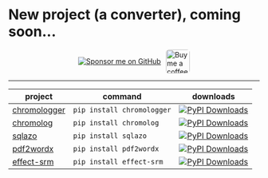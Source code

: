 # New project (a converter), coming soon...

<div style="display: flex; align-items: center; justify-content: center; margin: 10px 0; gap: 10px; max-height: 48px; height: 48px;">
  <a href="https://github.com/sponsors/tutosrive" target="_blank">
  <img src="https://img.shields.io/badge/Sponsor-%F0%9F%92%96%20tutosrive-orange?style=for-the-badge&logo=github" alt="Sponsor me on GitHub">
</a>
  <a href="https://www.buymeacoffee.com/tutosrive">
    <img 
      src="https://img.buymeacoffee.com/button-api/?text=Buy me a coffee&emoji=☕&slug=tutosrive&button_colour=FFDD00&font_colour=000000&font_family=Cookie&outline_colour=000000&coffee_colour=ffffff" 
      style="height: 48px; width: auto; object-fit: contain; border-radius: 6px;" 
      alt="Buy me a coffee button">
  </a>
</div>

---

| project | command | downloads |
| ------- | ------- | -------- |
| [chromologger](https://github.com/tutosrive/chromologger) | `pip install chromologger` | <a href="https://pepy.tech/projects/chromologger"><img src="https://static.pepy.tech/badge/chromologger" alt="PyPI Downloads"></a> |
| [chromolog](https://github.com/tutosrive/chromolog) | `pip install chromolog` | <a href="https://pepy.tech/projects/chromolog"><img src="https://static.pepy.tech/badge/chromolog" alt="PyPI Downloads"></a> |
| [sqlazo](https://github.com/tutosrive/sqlazo) | `pip install sqlazo` | <a href="https://pepy.tech/projects/sqlazo"><img src="https://static.pepy.tech/badge/sqlazo" alt="PyPI Downloads"></a> |
| [pdf2wordx](https://github.com/tutosrive/pdf2wordx) | `pip install pdf2wordx` | <a href="https://pepy.tech/projects/pdf2wordx"><img src="https://static.pepy.tech/badge/pdf2wordx" alt="PyPI Downloads"></a> |
| [effect-srm](https://github.com/tutosrive/effect-screen-recorder-master) | `pip install effect-srm` | <a href="https://pepy.tech/projects/effect-srm"><img src="https://static.pepy.tech/badge/effect-srm" alt="PyPI Downloads"></a> |
